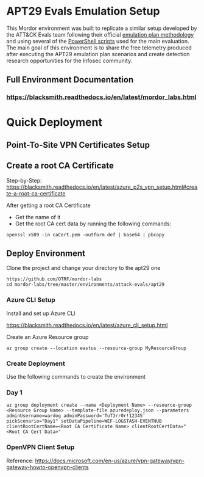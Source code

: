 # APT29 Evals Emulation Setup

This Mordor environment was built to replicate a similar setup developed by the ATT&CK Evals team following their official [emulation plan methodology](https://github.com/mitre-attack/attack-arsenal/blob/master/adversary_emulation/APT29/Emulation_Plan/APT29_EmuPlan.pdf) and using several of the [PowerShell scripts](https://github.com/mitre-attack/attack-arsenal/tree/master/adversary_emulation/APT29/Emulation_Plan) used for the main evaluation. The main goal of this environment is to share the free telemetry produced after executing the APT29 emulation plan scenarios and create detection research opportunities for the Infosec community.

## Full Environment Documentation

### https://blacksmith.readthedocs.io/en/latest/mordor_labs.html

# Quick Deployment

## Point-To-Site VPN Certificates Setup

## Create a root CA Certificate

Step-by-Step: https://blacksmith.readthedocs.io/en/latest/azure_p2s_vpn_setup.html#create-a-root-ca-certificate

After getting a root CA Certificate

* Get the name of it
* Get the root CA cert data by running the following commands:

```
openssl x509 -in caCert.pem -outform def | base64 | pbcopy
```

## Deploy Environment

Clone the project and change your directory to the apt29 one

```
https://github.com/OTRF/mordor-labs
cd mordor-labs/tree/master/environments/attack-evals/apt29
```

### Azure CLI Setup

Install and set up Azure CLI

https://blacksmith.readthedocs.io/en/latest/azure_cli_setup.html

Create an Azure Resource group

```
az group create --location eastus --resource-group MyResourceGroup
```

### Create Deployment

Use the following commands to create the environment

### Day 1

```
az group deployment create --name <Deployment Name> --resource-group <Resource Group Name> --template-file azuredeploy.json --parameters adminUsername=wardog adminPassword='TuT3rr0r!12345' pickScenario="Day1" setDataPipeline=WEF-LOGSTASH-EVENTHUB clientRootCertName=<Root CA Certificate Name> clientRootCertData="<Root CA Cert Data>"
```

### OpenVPN Client Setup

Reference: https://docs.microsoft.com/en-us/azure/vpn-gateway/vpn-gateway-howto-openvpn-clients